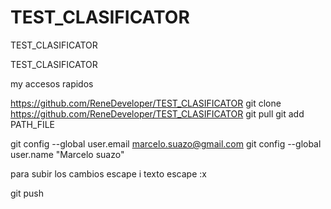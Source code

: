 # TEST_CLASIFICATOR
TEST_CLASIFICATOR


TEST_CLASIFICATOR

my accesos rapidos

https://github.com/ReneDeveloper/TEST_CLASIFICATOR
git clone https://github.com/ReneDeveloper/TEST_CLASIFICATOR
git pull
git add PATH_FILE



git config --global user.email marcelo.suazo@gmail.com
git config --global user.name "Marcelo suazo"

para subir los cambios
escape
i
texto
escape
:x

git push

